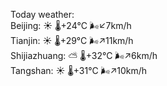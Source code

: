 Today weather:  
Beijing: ☀️   🌡️+24°C 🌬️↙7km/h  
Tianjin: ☀️   🌡️+29°C 🌬️↗11km/h  
Shijiazhuang: ⛅️  🌡️+32°C 🌬️↗6km/h  
Tangshan: ☀️   🌡️+31°C 🌬️↗10km/h  
